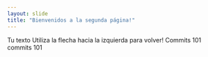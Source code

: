 ```yaml
---
layout: slide
title: "Bienvenidos a la segunda página!"
---
```

Tu texto
Utiliza la flecha hacia la izquierda para volver!
Commits 101
commits 101
